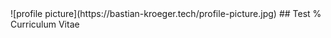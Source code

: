 <title>Curriculum Vitae</title>
<!-- This is commented out. -->
![profile picture](https://bastian-kroeger.tech/profile-picture.jpg)
## Test
% Curriculum Vitae
